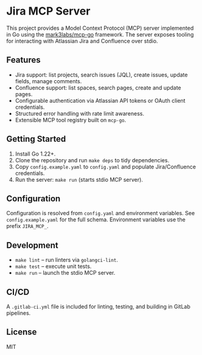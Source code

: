 # Jira MCP Server

This project provides a Model Context Protocol (MCP) server implemented in Go using the [mark3labs/mcp-go](https://github.com/mark3labs/mcp-go) framework. The server exposes tooling for interacting with Atlassian Jira and Confluence over stdio.

## Features

- Jira support: list projects, search issues (JQL), create issues, update fields, manage comments.
- Confluence support: list spaces, search pages, create and update pages.
- Configurable authentication via Atlassian API tokens or OAuth client credentials.
- Structured error handling with rate limit awareness.
- Extensible MCP tool registry built on `mcp-go`.

## Getting Started

1. Install Go 1.22+.
2. Clone the repository and run `make deps` to tidy dependencies.
3. Copy `config.example.yaml` to `config.yaml` and populate Jira/Confluence credentials.
4. Run the server: `make run` (starts stdio MCP server).

## Configuration

Configuration is resolved from `config.yaml` and environment variables. See `config.example.yaml` for the full schema. Environment variables use the prefix `JIRA_MCP_`.

## Development

- `make lint` – run linters via `golangci-lint`.
- `make test` – execute unit tests.
- `make run` – launch the stdio MCP server.

## CI/CD

A `.gitlab-ci.yml` file is included for linting, testing, and building in GitLab pipelines.

## License

MIT
